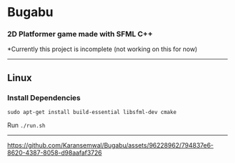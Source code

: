# Bugabu

### 2D Platformer game made with SFML C++

*Currently this project is incomplete (not working on this for now)

---

## Linux

### Install Dependencies

```
sudo apt-get install build-essential libsfml-dev cmake
```


Run `./run.sh`

---


https://github.com/Karansemwal/Bugabu/assets/96228962/794837e6-8620-4387-8058-d98aafaf3726


